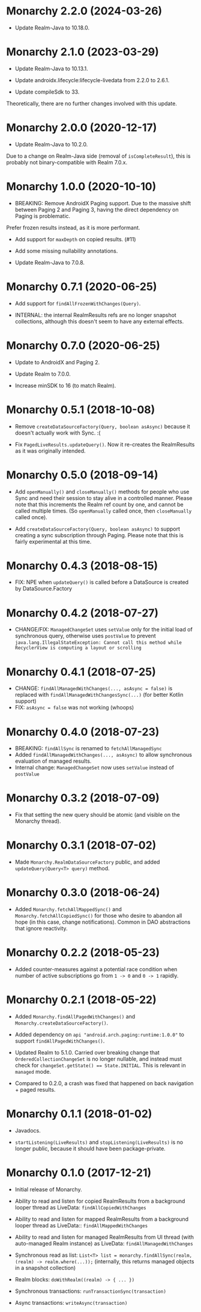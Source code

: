 # Monarchy 2.2.0 (2024-03-26)

- Update Realm-Java to 10.18.0.

# Monarchy 2.1.0 (2023-03-29)

- Update Realm-Java to 10.13.1.

- Update androidx.lifecycle:lifecycle-livedata from 2.2.0 to 2.6.1.

- Update compileSdk to 33.

Theoretically, there are no further changes involved with this update.

# Monarchy 2.0.0 (2020-12-17)

- Update Realm-Java to 10.2.0.

Due to a change on Realm-Java side (removal of `isCompleteResult`), this is probably not binary-compatible with Realm 7.0.x.

# Monarchy 1.0.0 (2020-10-10)

- BREAKING: Remove AndroidX Paging support. Due to the massive shift between Paging 2 and Paging 3, having the direct dependency on Paging is problematic.

Prefer frozen results instead, as it is more performant.

- Add support for `maxDepth` on copied results. (#11)

- Add some missing nullability annotations.

- Update Realm-Java to 7.0.8.

# Monarchy 0.7.1 (2020-06-25)
- Add support for `findAllFrozenWithChanges(Query)`.

- INTERNAL: the internal RealmResults refs are no longer snapshot collections, although this doesn't seem to have any external effects.

# Monarchy 0.7.0 (2020-06-25)
- Update to AndroidX and Paging 2.

- Update Realm to 7.0.0.

- Increase minSDK to 16 (to match Realm).

# Monarchy 0.5.1 (2018-10-08)
- Remove `createDataSourceFactory(Query, boolean asAsync)` because it doesn't actually work with Sync. :( 

- Fix `PagedLiveResults.updateQuery()`. Now it re-creates the RealmResults as it was originally intended.

# Monarchy 0.5.0 (2018-09-14)
- Add `openManually()` and `closeManually()` methods for people who use Sync and need their session to stay alive in a controlled manner. Please note that this increments the Realm ref count by one, and cannot be called multiple times. (So `openManually` called once, then `closeManually` called once).

- Add `createDataSourceFactory(Query, boolean asAsync)` to support creating a sync subscription through Paging. Please note that this is fairly experimental at this time.

# Monarchy 0.4.3 (2018-08-15)
- FIX: NPE when `updateQuery()` is called before a DataSource is created by DataSource.Factory

# Monarchy 0.4.2 (2018-07-27)
- CHANGE/FIX: `ManagedChangeSet` uses `setValue` only for the initial load of synchronous query, otherwise uses `postValue` to prevent `java.lang.IllegalStateException: Cannot call this method while RecyclerView is computing a layout or scrolling`

# Monarchy 0.4.1 (2018-07-25)
- CHANGE: `findAllManagedWithChanges(..., asAsync = false)` is replaced with `findAllManagedWithChangesSync(...)` (for better Kotlin support)
- FIX: `asAsync = false` was not working (whoops)

# Monarchy 0.4.0 (2018-07-23)

- BREAKING: `findAllSync` is renamed to `fetchAllManagedSync`
- Added `findAllManagedWithChanges(..., asAsync)` to allow synchronous evaluation of managed results.
- Internal change: `ManagedChangeSet` now uses `setValue` instead of `postValue`

# Monarchy 0.3.2 (2018-07-09)

- Fix that setting the new query should be atomic (and visible on the Monarchy thread).

# Monarchy 0.3.1 (2018-07-02)

- Made `Monarchy.RealmDataSourceFactory` public, and added `updateQuery(Query<T> query)` method.

# Monarchy 0.3.0 (2018-06-24)

- Added `Monarchy.fetchAllMappedSync()` and `Monarchy.fetchAllCopiedSync()` for those who desire to abandon all hope (in this case, change notifications). Common in DAO abstractions that ignore reactivity.

# Monarchy 0.2.2 (2018-05-23)

- Added counter-measures against a potential race condition when number of active subscriptions go from `1 -> 0` and `0 -> 1` rapidly.

# Monarchy 0.2.1 (2018-05-22)

- Added `Monarchy.findAllPagedWithChanges()` and `Monarchy.createDataSourceFactory()`.

- Added dependency on `api "android.arch.paging:runtime:1.0.0"` to support `findAllPagedWithChanges()`.

- Updated Realm to 5.1.0. Carried over breaking change that `OrderedCollectionChangeSet` is no longer nullable, and instead must check for `changeSet.getState() == State.INITIAL`. This is relevant in `managed` mode.

- Compared to 0.2.0, a crash was fixed that happened on back navigation + paged results.

# Monarchy 0.1.1 (2018-01-02)

- Javadocs.

- `startListening(LiveResults)` and `stopListening(LiveResults)` is no longer public, because it should have been package-private.

# Monarchy 0.1.0 (2017-12-21)

- Initial release of Monarchy.

- Ability to read and listen for copied RealmResults from a background looper thread as LiveData: `findAllCopiedWithChanges`

- Ability to read and listen for mapped RealmResults from a background looper thread as LiveData:: `findAllMappedWithChanges`

- Ability to read and listen for managed RealmResults from UI thread (with auto-managed Realm instance) as LiveData: `findAllManagedWithChanges`

- Synchronous read as list: `List<T> list = monarchy.findAllSync(realm, (realm) -> realm.where(...));` (internally, this returns managed objects in a snapshot collection)

- Realm blocks: `doWithRealm((realm) -> { ... })`

- Synchronous transactions: `runTransactionSync(transaction)`

- Async transactions: `writeAsync(transaction)`